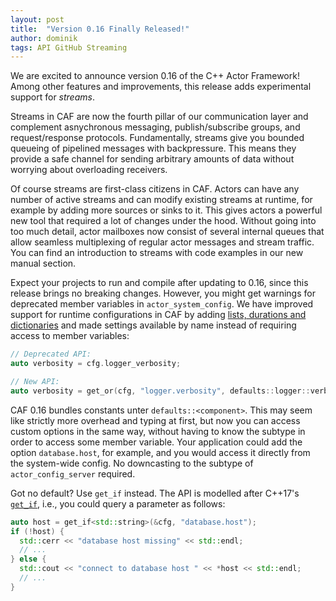 ```yaml
---
layout: post
title:  "Version 0.16 Finally Released!"
author: dominik
tags: API GitHub Streaming
---
```


We are excited to announce version 0.16 of the C++ Actor Framework! Among other
features and improvements, this release adds experimental support for
*streams*.

Streams in CAF are now the fourth pillar of our communication layer and
complement asnychronous messaging, publish/subscribe groups, and
request/response protocols. Fundamentally, streams give you bounded queueing of
pipelined messages with backpressure. This means they provide a safe channel
for sending arbitrary amounts of data without worrying about overloading
receivers.

Of course streams are first-class citizens in CAF. Actors can have any number
of active streams and can modify existing streams at runtime, for example by
adding more sources or sinks to it. This gives actors a powerful new tool that
required a lot of changes under the hood. Without going into too much detail,
actor mailboxes now consist of several internal queues that allow seamless
multiplexing of regular actor messages and stream traffic. You can find an
introduction to streams with code examples in our new manual section.

Expect your projects to run and compile after updating to 0.16, since this
release brings no breaking changes. However, you might get warnings for
deprecated member variables in `actor_system_config`. We have improved support
for runtime configurations in CAF by adding
[lists, durations and dictionaries](https://github.com/actor-framework/evolution/blob/master/proposals/0002-lists-durations-and-dictionaries-in-configs.md)
and made settings available by name instead of requiring access to member
variables:

```c++
// Deprecated API:
auto verbosity = cfg.logger_verbosity;

// New API:
auto verbosity = get_or(cfg, "logger.verbosity", defaults::logger::verbosity);
```

CAF 0.16 bundles constants unter `defaults::<component>`. This may seem like
strictly more overhead and typing at first, but now you can access custom
options in the same way, without having to know the subtype in order to access
some member variable. Your application could add the option `database.host`,
for example, and you would access it directly from the system-wide config. No
downcasting to the subtype of `actor_config_server` required.

Got no default? Use `get_if` instead. The API is modelled after C++17's
[`get_if`](https://en.cppreference.com/w/cpp/utility/variant/get_if), i.e., you
could query a parameter as follows:

```c++
auto host = get_if<std::string>(&cfg, "database.host");
if (!host) {
  std::cerr << "database host missing" << std::endl;
  // ...
} else {
  std::cout << "connect to database host " << *host << std::endl;
  // ...
}
```
